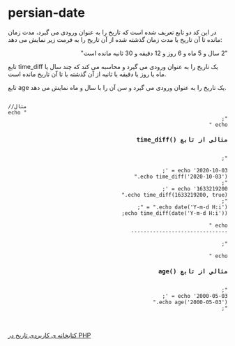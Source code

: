 # persian-date
در این کد دو تابع تعریف شده است که تاریخ را به عنوان ورودی می گیرد، مدت زمان مانده تا آن تاریخ یا مدت زمان گذشته شده از آن تاریخ را به فرمت زیر نمایش می دهد:

<p style="direction: rtl; text-align: right">"2 سال و 5 ماه و 6 روز و 12 دقیقه و 30 ثانیه مانده است"</p>

تابع time_diff یک تاریخ را به عنوان ورودی می گیرد و محاسبه می کند که چند سال یا ماه یا روز یا دقیقه یا ثانیه از آن گذشته یا تا آن تاریخ مانده است.

تابع age یک تاریخ را به عنوان ورودی می گیرد و سن آن را با سال و ماه نمایش می دهد.

<pre>
<code>
//مثال 
echo "<div style='direction: rtl; text-align: right;'>";
echo "<h3>مثالی از تابع &lrm;time_diff()&lrm;</h3><br>";

echo '2020-10-03 = ';
echo time_diff('2020-10-03')."<br>";
echo '1633219200 = ';
echo time_diff(1633219200, true)."<br>";
echo date('Y-m-d H:i')." = ";
echo time_diff(date('Y-m-d H:i'));

echo "<br>-------------------------------<br><br>";

echo "<h3>مثالی از تابع &lrm;age()&lrm;</h3><br>";
echo '2000-05-03 = ';
echo age('2000-05-03')."<br>";
</code>

</pre>

<a href="https://backendbaz.ir/codes/?code_id=55">کتابخانه ی کاربردی تاریخ در PHP</a>
